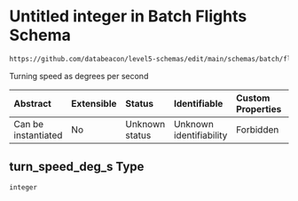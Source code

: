 # Untitled integer in Batch Flights Schema

```txt
https://github.com/databeacon/level5-schemas/edit/main/schemas/batch/flights.schema.json#/properties/turn_speed_deg_s
```

Turning speed as degrees per second

| Abstract            | Extensible | Status         | Identifiable            | Custom Properties | Additional Properties | Access Restrictions | Defined In                                                                          |
| :------------------ | :--------- | :------------- | :---------------------- | :---------------- | :-------------------- | :------------------ | :---------------------------------------------------------------------------------- |
| Can be instantiated | No         | Unknown status | Unknown identifiability | Forbidden         | Allowed               | none                | [flights.schema.json\*](../../out/batch/flights.schema.json "open original schema") |

## turn\_speed\_deg\_s Type

`integer`
